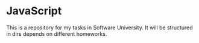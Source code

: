# JavaScript
This is a repository for my tasks in Software University. It will be structured in dirs depends on different homeworks.

